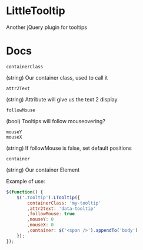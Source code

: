 LittleTooltip
=============

Another jQuery plugin for tooltips

Docs
=============


```
containerClass
``` 
(string)
Our container class, used to call it

```
attr2Text 
```
(string)
Attribute will give us the text 2 display
```
followMouse
```
(bool)
Tooltips will follow mouseovering?
```
mouseY
mouseX
```
(string)
If followMouse is false, set default positions
```
container
```
(string)
Our container Element

Example of use:

```js
$(function() {
    $('.tooltip').LTooltip({
    	containerClass: 'my-tooltip'
    	,attr2text: 'data-tooltip'
    	,followMouse: true
    	,mouseY: 0
    	,mouseX: 0
    	,container: $('<span />').appendTo('body')
	});
});
```